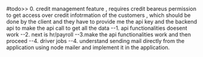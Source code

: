 


#todo>>
0. credit management feature , requires credit beareus permission to get access over credit infotrmation of the customers , which should be done by the client and they have to provide me the api key and the backend api to make the api call to get all the data
--1. api functionalities doesent work
--2. next is hr/payroll
--3.make the api functionalities work and then proceed
--4. driver jobs 
--4. understand sending mail directly from the application using node mailer and implement it in the application.

